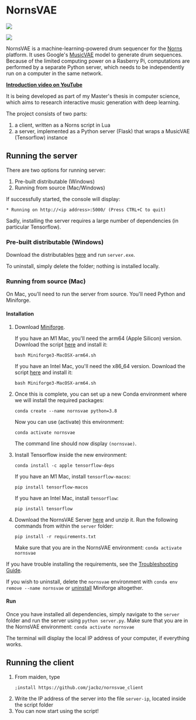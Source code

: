 # NornsVAE
![](https://github.com/jacbz/NornsVAE/workflows/build_server/badge.svg)

![](https://norns.community/community/jacbz/nornsvae.png)

NornsVAE is a machine-learning-powered drum sequencer for the [Norns](https://monome.org/norns/) platform. It uses Google's [MusicVAE](https://magenta.tensorflow.org/music-vae) model to generate drum sequences. Because of the limited computing power on a Rasberry Pi, computations are performed by a separate Python server, which needs to be independently run on a computer in the same network.

**[Introduction video on YouTube](https://youtu.be/sj_bG7nzDqU)**

It is being developed as part of my Master's thesis in computer science, which aims to research interactive music generation with deep learning.

The project consists of two parts:

1. a client, written as a Norns script in Lua
2. a server, implemented as a Python server (Flask) that wraps a MusicVAE (Tensorflow) instance

## Running the server
There are two options for running server:
1. Pre-built distributable (Windows)
2. Running from source (Mac/Windows)

If successfully started, the console will display:
```
* Running on http://<ip address>:5000/ (Press CTRL+C to quit)
```
Sadly, installing the server requires a large number of dependencies (in particular Tensorflow).

### Pre-built distributable (Windows)
Download the distributables [here](https://github.com/jacbz/NornsVAE/releases/download/release/nornsvae_server_windows.zip) and run `server.exe`.

To uninstall, simply delete the folder; nothing is installed locally.

### Running from source (Mac)
On Mac, you'll need to run the server from source. You'll need Python and Miniforge.

#### Installation
1. Download [Miniforge](https://github.com/conda-forge/miniforge).

	If you have an M1 Mac, you'll need the arm64 (Apple Silicon) version. Download the script [here](https://github.com/conda-forge/miniforge/releases/latest/download/Miniforge3-MacOSX-arm64.sh) and install it:
	```
	bash Miniforge3-MacOSX-arm64.sh
	```
	
	If you have an Intel Mac, you'll need the x86_64 version. Download the script [here](https://github.com/conda-forge/miniforge/releases/latest/download/Miniforge3-MacOSX-x86_64.sh) and install it:
	```
	bash Miniforge3-MacOSX-arm64.sh
	```

2. Once this is complete, you can set up a new Conda environment where we will install the required packages:
	```
	conda create --name nornsvae python=3.8
	```
	Now you can use (activate) this environment:
	```
	conda activate nornsvae
	```
	The command line should now display `(nornsvae)`.
3. Install Tensorflow inside the new environment:
	```
	conda install -c apple tensorflow-deps
	```
	If you have an M1 Mac, install `tensorflow-macos`:
	```
	pip install tensorflow-macos
	```
	If you have an Intel Mac, install `tensorflow`:
	```
	pip install tensorflow
	```
4. Download the NornsVAE Server [here](https://github.com/jacbz/NornsVAE/releases/download/release/nornsvae_server_source.zip) and unzip it. Run the following commands from within the `server` folder:
	```
	pip install -r requirements.txt
	```
	Make sure that you are in the NornsVAE environment: `conda activate nornsvae`
	
If you have trouble installing the requirements, see the [Troubleshooting Guide](TROUBLESHOOTING.md).

If you wish to uninstall, delete the `nornsvae` environment with `conda env remove --name nornsvae` or [uninstall](https://github.com/conda-forge/miniforge#uninstallation) Miniforge altogether.

#### Run
Once you have installed all dependencies, simply navigate to the `server` folder and run the server using `python server.py`. Make sure that you are in the NornsVAE environment: `conda activate nornsvae`

The terminal will display the local IP address of your computer, if everything works.

## Running the client
1. From maiden, type
	```
	;install https://github.com/jacbz/nornsvae_client
	```
2. Write the IP address of the server into the file `server-ip`, located inside the script folder
3. You can now start using the script!